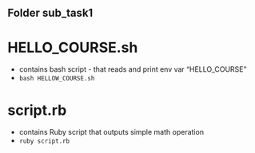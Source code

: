 ## Folder sub_task1
# HELLO_COURSE.sh
- contains bash script - that reads and print env var “HELLO_COURSE”
- `bash HELLOW_COURSE.sh`
# script.rb
- contains Ruby script that outputs simple math operation
- `ruby script.rb`